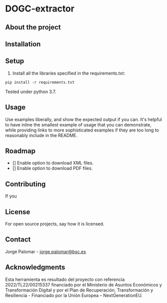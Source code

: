 # DOGC-extractor

## About the project

## Installation 

## Setup
1. Install all the libraries specified in the requirements.txt:
```
pip install -r requirements.txt
```
Tested under python 3.7.

## Usage
Use examples liberally, and show the expected output if you can. It's helpful to have inline the smallest example of usage that you can demonstrate, while providing links to more sophisticated examples if they are too long to reasonably include in the README.

## Roadmap
- [] Enable option to download XML files.
- [] Enable option to download PDF files.

## Contributing
If you 

## License
For open source projects, say how it is licensed.

## Contact
Jorge Palomar - jorge.palomar@bsc.es

## Acknowledgments
Esta herramienta es resultado del proyecto con referencia 2022/TL22/00215337 financiado por el Ministerio de Asuntos Económicos y Transformación Digital y por el Plan de Recuperación, Transformación y Resiliencia - Financiado por la Unión Europea – NextGenerationEU.